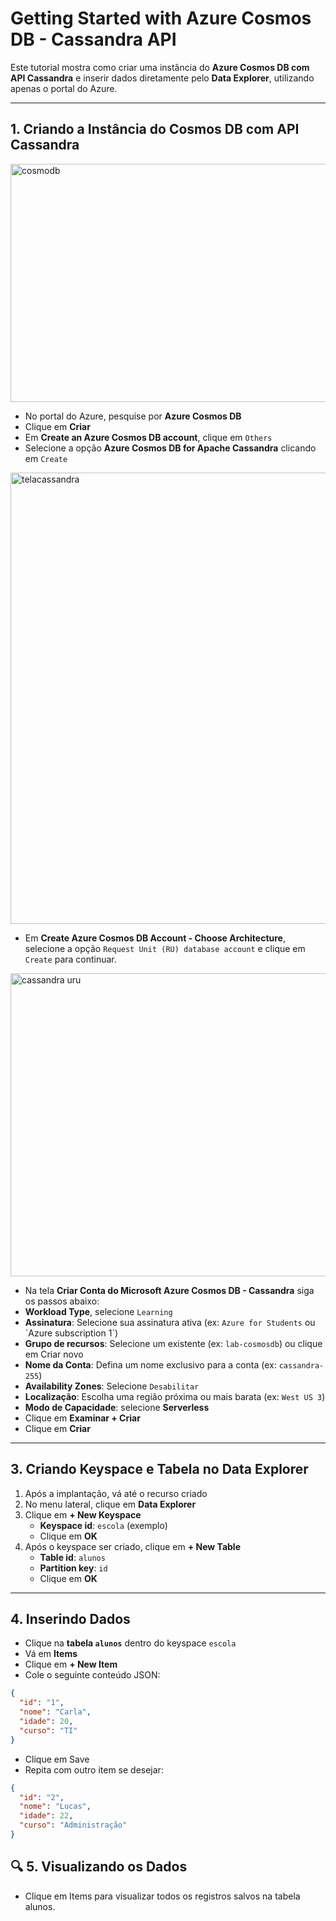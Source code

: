 # Getting Started with Azure Cosmos DB - Cassandra API

Este tutorial mostra como criar uma instância do **Azure Cosmos DB com API Cassandra** e inserir dados diretamente pelo **Data Explorer**, utilizando apenas o portal do Azure.

---

## 1. Criando a Instância do Cosmos DB com API Cassandra

<img width="1128" height="381" alt="cosmodb" src="https://github.com/user-attachments/assets/2e1efc58-a5bf-45f2-9274-f99f11b101f3" />


- No portal do Azure, pesquise por **Azure Cosmos DB**
- Clique em **Criar**
- Em **Create an Azure Cosmos DB account**, clique em `Others`
- Selecione a opção **Azure Cosmos DB for Apache Cassandra** clicando em `Create`


<img width="1395" height="722" alt="telacassandra" src="https://github.com/user-attachments/assets/c713daa9-913e-4fcd-aba0-9958a8611ddc" />


- Em **Create Azure Cosmos DB Account - Choose Architecture**, selecione a opção `Request Unit (RU) database account` e clique em `Create` para continuar.

<img width="1342" height="485" alt="cassandra uru" src="https://github.com/user-attachments/assets/f74503ec-c495-4464-82ed-95d963b8fbd9" />

- Na tela **Criar Conta do Microsoft Azure Cosmos DB - Cassandra** siga os passos abaixo:
- **Workload Type**, selecione `Learning`
- **Assinatura**: Selecione sua assinatura ativa (ex: `Azure for Students` ou `Azure subscription 1´)
- **Grupo de recursos**: Selecione um existente (ex: `lab-cosmosdb`) ou clique em Criar novo
- **Nome da Conta**: Defina um nome exclusivo para a conta (ex: `cassandra-255`)
- **Availability Zones**: Selecione `Desabilitar`
- **Localização**: Escolha uma região próxima ou mais barata (ex: `West US 3`)
- **Modo de Capacidade**: selecione **Serverless**
- Clique em **Examinar + Criar**
- Clique em **Criar**

---

## 3. Criando Keyspace e Tabela no Data Explorer

1. Após a implantação, vá até o recurso criado
2. No menu lateral, clique em **Data Explorer**
3. Clique em **+ New Keyspace**
   - **Keyspace id**: `escola` (exemplo)
   - Clique em **OK**
4. Após o keyspace ser criado, clique em **+ New Table**
   - **Table id**: `alunos`
   - **Partition key**: `id`
   - Clique em **OK**

---

## 4. Inserindo Dados

- Clique na **tabela `alunos`** dentro do keyspace `escola`
- Vá em **Items**
- Clique em **+ New Item**
- Cole o seguinte conteúdo JSON:

```json
{
  "id": "1",
  "nome": "Carla",
  "idade": 20,
  "curso": "TI"
}
```
- Clique em Save
- Repita com outro item se desejar:

```json
{
  "id": "2",
  "nome": "Lucas",
  "idade": 22,
  "curso": "Administração"
}
```

## 🔍 5. Visualizando os Dados
- Clique em Items para visualizar todos os registros salvos na tabela alunos.
